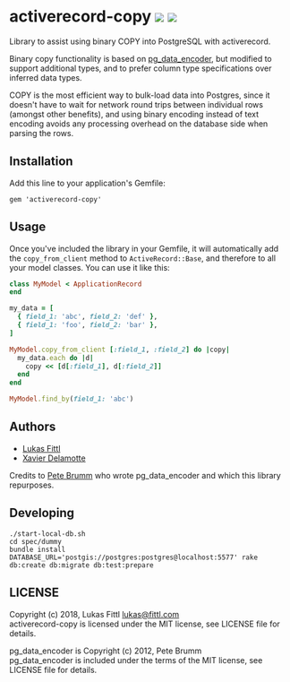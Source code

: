 # activerecord-copy [ ![](https://img.shields.io/gem/v/activerecord-copy.svg)](https://rubygems.org/gems/activerecord-copy) [ ![](https://img.shields.io/gem/dt/activerecord-copy.svg)](https://rubygems.org/gems/activerecord-copy)

Library to assist using binary COPY into PostgreSQL with activerecord.

Binary copy functionality is based on [pg_data_encoder](https://github.com/pbrumm/pg_data_encoder),
but modified to support additional types, and to prefer column type specifications
over inferred data types.

COPY is the most efficient way to bulk-load data into Postgres, since it doesn't have to wait for network round trips between individual rows (amongst other benefits), and using binary encoding instead of text encoding avoids any processing overhead on the database side when parsing the rows.

## Installation

Add this line to your application's Gemfile:

    gem 'activerecord-copy'

## Usage

Once you've included the library in your Gemfile, it will automatically add the `copy_from_client` method to `ActiveRecord::Base`, and therefore to all your model classes. You can use it like this:

```ruby
class MyModel < ApplicationRecord
end

my_data = [
  { field_1: 'abc', field_2: 'def' },
  { field_1: 'foo', field_2: 'bar' },
]

MyModel.copy_from_client [:field_1, :field_2] do |copy|
  my_data.each do |d|
    copy << [d[:field_1], d[:field_2]]
  end
end

MyModel.find_by(field_1: 'abc')
```    

## Authors

* [Lukas Fittl](https://github.com/lfittl)
* [Xavier Delamotte](https://github.com/x4d3)

Credits to [Pete Brumm](https://github.com/pbrumm) who wrote pg_data_encoder and
which this library repurposes.

## Developing

```
./start-local-db.sh
cd spec/dummy
bundle install
DATABASE_URL='postgis://postgres:postgres@localhost:5577' rake db:create db:migrate db:test:prepare
```

## LICENSE

Copyright (c) 2018, Lukas Fittl <lukas@fittl.com><br>
activerecord-copy is licensed under the MIT license, see LICENSE file for details.

pg_data_encoder is Copyright (c) 2012, Pete Brumm<br>
pg_data_encoder is included under the terms of the MIT license, see LICENSE file for details.

